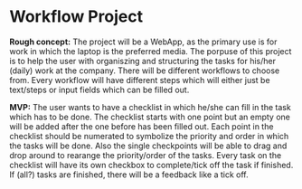 # Workflow Project

**Rough concept:**
The project will be a WebApp, as the primary use is for work in which the laptop is the preferred media.
The porpuse of this project is to help the user with organiszing and structuring the tasks for his/her (daily) work at the company.
There will be different workflows to choose from. Every workflow will have different steps which will either just be text/steps or input fields which can be filled out.

**MVP:**
The user wants to have a checklist in which he/she can fill in the task which has to be done.
The checklist starts with one point but an empty one will be added after the one before has been filled out.
Each point in the checklist should be numerated to symbolize the priority and order in which the tasks will be done. Also the single checkpoints will be able to drag and drop around to rearange the priority/order of the tasks.
Every task on the checklist will have its own checkbox to complete/tick off the task if finished.
If (all?) tasks are finished, there will be a feedback like a tick off.
